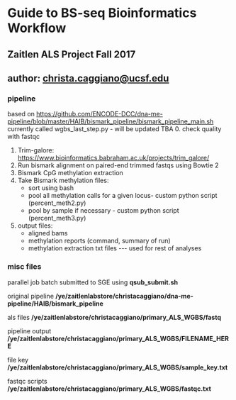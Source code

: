 # Guide to BS-seq Bioinformatics Workflow
## Zaitlen ALS Project Fall 2017 
## author: <christa.caggiano@ucsf.edu> 

### pipeline 
based on https://github.com/ENCODE-DCC/dna-me-pipeline/blob/master/HAIB/bismark_pipeline/bismark_pipeline_main.sh
currently called wgbs_last_step.py - will be updated TBA 
0. check quality with fastqc 
1. Trim-galore: https://www.bioinformatics.babraham.ac.uk/projects/trim_galore/
2. Run bismark alignment on paired-end trimmed fastqs using Bowtie 2 
3. Bismark CpG methylation extraction 
4. Take Bismark methylation files:
    * sort using bash 
    * pool all methylation calls for a given locus- custom python script (percent_meth2.py) 
    * pool by sample if necessary - custom python script (percent_meth3.py) 
5. output files: 
    * aligned bams 
    * methylation reports (command, summary of run) 
    * methylation extraction txt files --- used for rest of analyses 

### misc files  
parallel job batch submitted to SGE using **qsub_submit.sh**  

original pipeline **/ye/zaitlenlabstore/christacaggiano/dna-me-pipeline/HAIB/bismark_pipeline** 

als files **/ye/zaitlenlabstore/christacaggiano/primary_ALS_WGBS/fastq** 

pipeline output **/ye/zaitlenlabstore/christacaggiano/primary_ALS_WGBS/FILENAME_HERE**

file key **/ye/zaitlenlabstore/christacaggiano/primary_ALS_WGBS/sample_key.txt** 

fastqc scripts **/ye/zaitlenlabstore/christacaggiano/primary_ALS_WGBS/fastqc.txt** 

  
  
